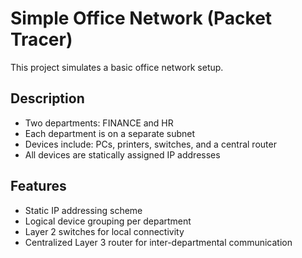 # Simple Office Network (Packet Tracer)

This project simulates a basic office network setup.

## Description

- Two departments: FINANCE and HR
- Each department is on a separate subnet
- Devices include: PCs, printers, switches, and a central router
- All devices are statically assigned IP addresses

## Features

- Static IP addressing scheme
- Logical device grouping per department
- Layer 2 switches for local connectivity
- Centralized Layer 3 router for inter-departmental communication